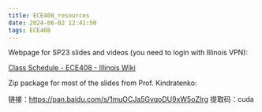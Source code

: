 ```yaml
---
title: ECE408_resources
date: 2024-06-02 12:41:50
tags: ECE408
---
```


Webpage for SP23 slides and videos (you need to login with Illinois VPN):

[Class Schedule - ECE408 - Illinois Wiki](https://wiki.illinois.edu/wiki/display/ECE408/Class+Schedule)

Zip package for most of the slides from Prof. Kindratenko:

链接：https://pan.baidu.com/s/1muOCJa5GvqoDU9xW5oZIrg 
提取码：cuda
